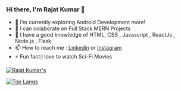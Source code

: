 ### Hi there, I'm Rajat Kumar 👋

- 🔭 I’m currently exploring Android Development more!
- 🌱 I can colaborate on Full Stack MERN Projects
- 👯 I have a good knowledge of HTML, CSS , Javascript , ReactJs , Node.js , Flask
- 📫 How to reach me : [Linkedin](https://www.linkedin.com/in/rajat-kumar-mathuria-283a581a4/) or [Instagram](https://www.instagram.com/rajat10_kumar/)
- ⚡ Fun fact:I love to watch Sci-Fi Movies

<!-- [![Readme Card](https://github-readme-stats.vercel.app/api/pin/?username=Rajat10Kumar&rshow_owner=true)](https://github.com/Rajat10Kumar/github-readme-stats) -->


[![Rajat Kumar's](https://github-readme-stats.vercel.app/api?username=Rajat10Kumar)](https://github.com/Rajat10Kumar/github-readme-stats)

[![Top Langs](https://github-readme-stats.vercel.app/api/top-langs/?username=Rajat10Kumar)](https://github.com/Rajat10Kumar/github-readme-stats)


